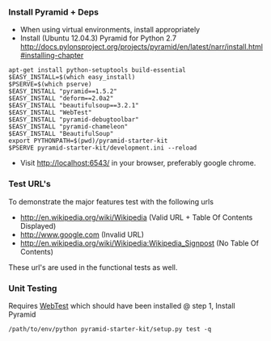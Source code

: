 ### Install Pyramid + Deps
- When using virtual environments, install appropriately
- Install (Ubuntu 12.04.3) Pyramid for Python 2.7 http://docs.pylonsproject.org/projects/pyramid/en/latest/narr/install.html#installing-chapter

```shell
apt-get install python-setuptools build-essential
$EASY_INSTALL=$(which easy_install)
$PSERVE=$(which pserve)
$EASY_INSTALL "pyramid==1.5.2"
$EASY_INSTALL "deform==2.0a2"
$EASY_INSTALL "beautifulsoup==3.2.1"
$EASY_INSTALL "WebTest"
$EASY_INSTALL "pyramid-debugtoolbar"
$EASY_INSTALL "pyramid-chameleon"
$EASY_INSTALL "BeautifulSoup"
export PYTHONPATH=$(pwd)/pyramid-starter-kit
$PSERVE pyramid-starter-kit/development.ini --reload
```

- Visit [http://localhost:6543/](http://localhost:6543/) in your browser, preferably google chrome.

### Test URL's

To demonstrate the major features test with the following urls

- http://en.wikipedia.org/wiki/Wikipedia (Valid URL + Table Of Contents Displayed)
- http://www.google.com (Invalid URL)
- http://en.wikipedia.org/wiki/Wikipedia:Wikipedia_Signpost (No Table Of Contents)

These url's are used in the functional tests as well.

### Unit Testing

Requires [WebTest](http://webtest.pythonpaste.org/en/latest/) which should have been installed @ step 1, Install Pyramid

```shell
/path/to/env/python pyramid-starter-kit/setup.py test -q
```
